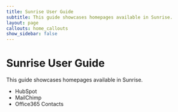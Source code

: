 ```yaml
---
title: Sunrise User Guide
subtitle: This guide showcases homepages available in Sunrise.
layout: page
callouts: home_callouts
show_sidebar: false
---
```


# Sunrise User Guide

This guide showcases homepages available in Sunrise.

* HubSpot
* MailChimp
* Office365 Contacts